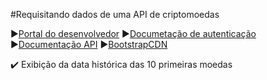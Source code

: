 #Requisitando dados de uma API de criptomoedas


:arrow_forward:[Portal do desenvolvedor](https://pro.coinmarketcap.com/account/)
:arrow_forward:[Documetação de autenticação](https://coinmarketcap.com/api/documentation/v1/#section/Authentication)
:arrow_forward:[Documentação API](https://coinmarketcap.com/api/documentation/v1/#)
:arrow_forward:[BootstrapCDN](https://www.bootstrapcdn.com/)

:heavy_check_mark: Exibição da data histórica das 10 primeiras moedas